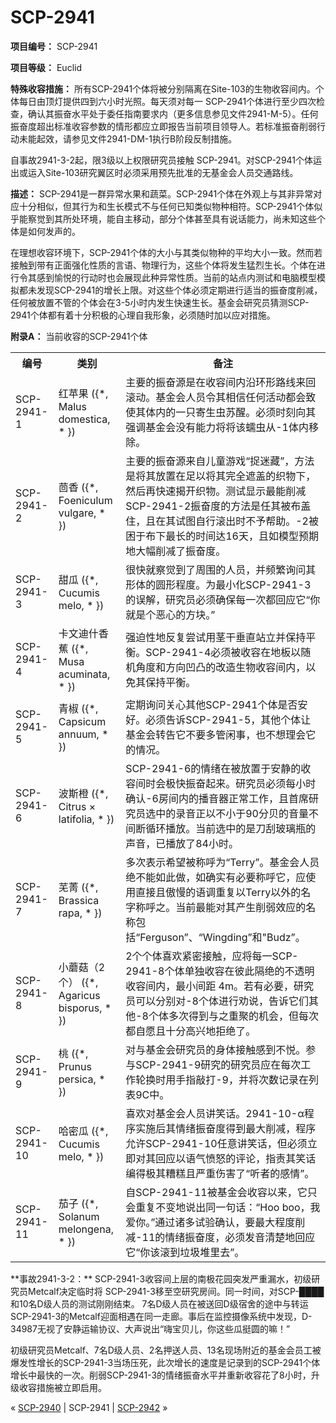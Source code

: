 # SCP-2941
                        


**项目编号：** SCP-2941

**项目等级：** Euclid

**特殊收容措施：** 所有SCP-2941个体将被分别隔离在Site-103的生物收容间内。个体每日由顶灯提供四到六小时光照。每天须对每一 SCP-2941个体进行至少四次检查，确认其振奋水平处于委任指南要求内（更多信息参见文件2941-M-5）。任何振奋度超出标准收容参数的情形都应立即报告当前项目领导人。若标准振奋削弱行动未能起效，请参见文件2941-DM-1执行B阶段反制措施。

自事故2941-3-2起，限3级以上权限研究员接触 SCP-2941。对SCP-2941个体运出或运入Site-103研究翼区时必须采用预先批准的无基金会人员交通路线。

**描述：** SCP-2941是一群异常水果和蔬菜。SCP-2941个体在外观上与其非异常对应十分相似，但其行为和生长模式不与任何已知类似物种相符。SCP-2941个体似乎能察觉到其所处环境，能自主移动，部分个体甚至具有说话能力，尚未知这些个体是如何发声的。

在理想收容环境下，SCP-2941个体的大小与其类似物种的平均大小一致。然而若接触到带有正面强化性质的言语、物理行为，这些个体将发生猛烈生长。个体在进行令其感到愉悦的行动时也会展现此种异常性质。当前的站点内测试和电脑模型模拟都未发现SCP-2941的增长上限。对这些个体必须定期进行适当的振奋度削减，任何被放置不管的个体会在3-5小时内发生快速生长。基金会研究员猜测SCP-2941个体都有着十分积极的心理自我形象，必须随时加以应对措施。

**附录A：** 当前收容的SCP-2941个体

<table class='wiki-content-table'>
 <tr>
  <th colspan='1' rowspan='1'>&#32534;&#21495;</th>
  <th colspan='1' rowspan='1'>&#31867;&#21035;</th>
  <th colspan='1' rowspan='1'>&#22791;&#27880;</th>
 </tr>
 <tr>
  <td colspan='1' rowspan='1'>SCP-2941-1</td>
  <td colspan='1' rowspan='1'>&#32418;&#33529;&#26524;
({*, Malus domestica, * })</td>
  <td colspan='1' rowspan='1'>&#20027;&#35201;&#30340;&#25391;&#22859;&#28304;&#26159;&#22312;&#25910;&#23481;&#38388;&#20869;&#27839;&#29615;&#24418;&#36335;&#32447;&#26469;&#22238;&#28378;&#21160;&#12290;&#22522;&#37329;&#20250;&#20154;&#21592;&#20196;&#20854;&#30456;&#20449;&#20219;&#20309;&#27963;&#21160;&#37117;&#20250;&#33268;&#20351;&#20854;&#20307;&#20869;&#30340;&#19968;&#21482;&#23492;&#29983;&#34411;&#33487;&#37266;&#12290;&#24517;&#39035;&#26102;&#21051;&#21521;&#20854;&#24378;&#35843;&#22522;&#37329;&#20250;&#27809;&#26377;&#33021;&#21147;&#23558;&#23558;&#35813;&#34837;&#34411;&#20174;-1&#20307;&#20869;&#31227;&#38500;&#12290;</td>
 </tr>
 <tr>
  <td colspan='1' rowspan='1'>SCP-2941-2</td>
  <td colspan='1' rowspan='1'>&#33588;&#39321;
({*, Foeniculum vulgare, * })</td>
  <td colspan='1' rowspan='1'>&#20027;&#35201;&#30340;&#25391;&#22859;&#28304;&#26469;&#33258;&#20799;&#31461;&#28216;&#25103;&#8220;&#25417;&#36855;&#34255;&#8221;&#65292;&#26041;&#27861;&#26159;&#23558;&#20854;&#25918;&#32622;&#22312;&#36275;&#20197;&#23558;&#20854;&#23436;&#20840;&#36974;&#30422;&#30340;&#32455;&#29289;&#19979;&#65292;&#28982;&#21518;&#20877;&#24555;&#36895;&#25581;&#24320;&#32455;&#29289;&#12290;&#27979;&#35797;&#26174;&#31034;&#26368;&#33021;&#21066;&#20943;SCP-2941-2&#25391;&#22859;&#24230;&#30340;&#26041;&#27861;&#26159;&#20219;&#20854;&#34987;&#24067;&#30422;&#20303;&#65292;&#19988;&#22312;&#20854;&#35797;&#22270;&#33258;&#34892;&#28378;&#20986;&#26102;&#19981;&#20104;&#24110;&#21161;&#12290;-2&#34987;&#22256;&#20110;&#24067;&#19979;&#26368;&#38271;&#30340;&#26102;&#38388;&#36798;16&#22825;&#65292;&#19988;&#22914;&#27169;&#22411;&#39044;&#26399;&#22320;&#22823;&#24133;&#21066;&#20943;&#20102;&#25391;&#22859;&#24230;&#12290;</td>
 </tr>
 <tr>
  <td colspan='1' rowspan='1'>SCP-2941-3</td>
  <td colspan='1' rowspan='1'>&#29980;&#29916;
({*, Cucumis melo, * })</td>
  <td colspan='1' rowspan='1'>&#24456;&#24555;&#23601;&#23519;&#35273;&#21040;&#20102;&#21608;&#22260;&#30340;&#20154;&#21592;&#65292;&#24182;&#39057;&#32321;&#35810;&#38382;&#20854;&#24418;&#20307;&#30340;&#22278;&#24418;&#31243;&#24230;&#12290;&#20026;&#26368;&#23567;&#21270;SCP-2941-3&#30340;&#35823;&#35299;&#65292;&#30740;&#31350;&#21592;&#24517;&#39035;&#30830;&#20445;&#27599;&#19968;&#27425;&#37117;&#22238;&#24212;&#23427;&#8220;&#20320;&#23601;&#26159;&#20010;&#24694;&#24515;&#30340;&#26041;&#22359;&#12290;&#8221;</td>
 </tr>
 <tr>
  <td colspan='1' rowspan='1'>SCP-2941-4</td>
  <td colspan='1' rowspan='1'>&#21345;&#25991;&#36842;&#20160;&#39321;&#34121;
({*, Musa acuminata, * })</td>
  <td colspan='1' rowspan='1'>&#24378;&#36843;&#24615;&#22320;&#21453;&#22797;&#23581;&#35797;&#29992;&#33550;&#24178;&#22402;&#30452;&#31449;&#31435;&#24182;&#20445;&#25345;&#24179;&#34913;&#12290;SCP-2941-4&#24517;&#39035;&#34987;&#25910;&#23481;&#22312;&#22320;&#26495;&#20197;&#38543;&#26426;&#35282;&#24230;&#21644;&#26041;&#21521;&#20985;&#20984;&#30340;&#25913;&#36896;&#29983;&#29289;&#25910;&#23481;&#38388;&#20869;&#65292;&#20197;&#20813;&#20854;&#20445;&#25345;&#24179;&#34913;&#12290;</td>
 </tr>
 <tr>
  <td colspan='1' rowspan='1'>SCP-2941-5</td>
  <td colspan='1' rowspan='1'>&#38738;&#26898;
({*, Capsicum annuum, * })</td>
  <td colspan='1' rowspan='1'>&#23450;&#26399;&#35810;&#38382;&#20851;&#24515;&#20854;&#20182;SCP-2941&#20010;&#20307;&#26159;&#21542;&#23433;&#22909;&#12290;&#24517;&#39035;&#21578;&#35785;SCP-2941-5&#65292;&#20854;&#20182;&#20010;&#20307;&#35753;&#22522;&#37329;&#20250;&#36716;&#21578;&#23427;&#19981;&#35201;&#22810;&#31649;&#38386;&#20107;&#65292;&#20063;&#19981;&#24819;&#29702;&#20250;&#23427;&#30340;&#24773;&#20917;&#12290;</td>
 </tr>
 <tr>
  <td colspan='1' rowspan='1'>SCP-2941-6</td>
  <td colspan='1' rowspan='1'>&#27874;&#26031;&#27225;
({*, Citrus &#215; latifolia, * })</td>
  <td colspan='1' rowspan='1'>SCP-2941-6&#30340;&#24773;&#32490;&#22312;&#34987;&#25918;&#32622;&#20110;&#23433;&#38745;&#30340;&#25910;&#23481;&#38388;&#26102;&#20250;&#26497;&#24555;&#25391;&#22859;&#36215;&#26469;&#12290;&#30740;&#31350;&#21592;&#24517;&#39035;&#27599;&#23567;&#26102;&#30830;&#35748;-6&#25151;&#38388;&#20869;&#30340;&#25773;&#38899;&#22120;&#27491;&#24120;&#24037;&#20316;&#65292;&#19988;&#39318;&#24109;&#30740;&#31350;&#21592;&#36873;&#20013;&#30340;&#24405;&#38899;&#27491;&#20197;&#19981;&#23567;&#20110;90&#20998;&#36125;&#30340;&#38899;&#37327;&#19981;&#38388;&#26029;&#24490;&#29615;&#25773;&#25918;&#12290;&#24403;&#21069;&#36873;&#20013;&#30340;&#26159;&#20992;&#21038;&#29627;&#29827;&#29942;&#30340;&#22768;&#38899;&#65292;&#24050;&#25773;&#25918;&#20102;84&#23567;&#26102;&#12290;</td>
 </tr>
 <tr>
  <td colspan='1' rowspan='1'>SCP-2941-7</td>
  <td colspan='1' rowspan='1'>&#33436;&#33729;
({*, Brassica rapa, * })</td>
  <td colspan='1' rowspan='1'>&#22810;&#27425;&#34920;&#31034;&#24076;&#26395;&#34987;&#31216;&#21628;&#20026;&#8220;Terry&#8221;&#12290;&#22522;&#37329;&#20250;&#20154;&#21592;&#32477;&#19981;&#33021;&#22914;&#27492;&#20570;&#65292;&#22914;&#30830;&#23454;&#26377;&#24517;&#35201;&#31216;&#21628;&#23427;&#65292;&#24212;&#20351;&#29992;&#30452;&#25509;&#19988;&#20658;&#24930;&#30340;&#35821;&#35843;&#37325;&#22797;&#20197;Terry&#20197;&#22806;&#30340;&#21517;&#23383;&#31216;&#21628;&#20043;&#12290;&#24403;&#21069;&#26368;&#33021;&#23545;&#20854;&#20135;&#29983;&#21066;&#24369;&#25928;&#24212;&#30340;&#21517;&#31216;&#21253;&#25324;&#8220;Ferguson&#8221;&#12289;&#8220;Wingding&#8221;&#21644;&quot;Budz&#8221;&#12290;</td>
 </tr>
 <tr>
  <td colspan='1' rowspan='1'>SCP-2941-8</td>
  <td colspan='1' rowspan='1'>&#23567;&#34321;&#33735;&#65288;2&#20010;&#65289;
({*, Agaricus bisporus, * })</td>
  <td colspan='1' rowspan='1'>2&#20010;&#20010;&#20307;&#21916;&#27426;&#32039;&#23494;&#25509;&#35302;&#65292;&#24212;&#23558;&#27599;&#19968;SCP-2941-8&#20010;&#20307;&#21333;&#29420;&#25910;&#23481;&#22312;&#24444;&#27492;&#38548;&#32477;&#30340;&#19981;&#36879;&#26126;&#25910;&#23481;&#38388;&#20869;&#65292;&#26368;&#23567;&#38388;&#36317; 4m&#12290;&#33509;&#26377;&#24517;&#35201;&#65292;&#30740;&#31350;&#21592;&#21487;&#20197;&#20998;&#21035;&#23545;-8&#20010;&#20307;&#36827;&#34892;&#21149;&#35828;&#65292;&#21578;&#35785;&#23427;&#20204;&#20854;&#20182;-8&#20010;&#20307;&#22810;&#27425;&#24471;&#21040;&#19982;&#20043;&#37325;&#32858;&#30340;&#26426;&#20250;&#65292;&#20294;&#27599;&#27425;&#37117;&#33258;&#24895;&#19988;&#21313;&#20998;&#39640;&#20852;&#22320;&#25298;&#32477;&#20102;&#12290;</td>
 </tr>
 <tr>
  <td colspan='1' rowspan='1'>SCP-2941-9</td>
  <td colspan='1' rowspan='1'>&#26691;
({*, Prunus persica, * })</td>
  <td colspan='1' rowspan='1'>&#23545;&#19982;&#22522;&#37329;&#20250;&#30740;&#31350;&#21592;&#30340;&#36523;&#20307;&#25509;&#35302;&#24863;&#21040;&#19981;&#24742;&#12290;&#21442;&#19982;SCP-2941-9&#30740;&#31350;&#30340;&#30740;&#31350;&#21592;&#24212;&#22312;&#27599;&#27425;&#24037;&#20316;&#36718;&#25442;&#26102;&#29992;&#25163;&#25351;&#25970;&#25171;-9&#65292;&#24182;&#23558;&#27425;&#25968;&#35760;&#24405;&#22312;&#21015;&#34920;9C&#20013;&#12290;</td>
 </tr>
 <tr>
  <td colspan='1' rowspan='1'>SCP-2941-10</td>
  <td colspan='1' rowspan='1'>&#21704;&#23494;&#29916;
({*, Cucumis melo, * })</td>
  <td colspan='1' rowspan='1'>&#21916;&#27426;&#23545;&#22522;&#37329;&#20250;&#20154;&#21592;&#35762;&#31505;&#35805;&#12290;2941-10-&#945;&#31243;&#24207;&#23454;&#26045;&#21518;&#20854;&#24773;&#32490;&#25391;&#22859;&#24230;&#24471;&#21040;&#26368;&#22823;&#21066;&#20943;&#65292;&#31243;&#24207;&#20801;&#35768;SCP-2941-10&#20219;&#24847;&#35762;&#31505;&#35805;&#65292;&#20294;&#24517;&#39035;&#31435;&#21363;&#23545;&#20854;&#22238;&#24212;&#20197;&#35821;&#27668;&#24868;&#24594;&#30340;&#35780;&#35770;&#65292;&#25351;&#36131;&#20854;&#31505;&#35805;&#32534;&#24471;&#26497;&#20854;&#31967;&#31957;&#19988;&#20005;&#37325;&#20260;&#23475;&#20102;&#8220;&#21548;&#32773;&#30340;&#24863;&#24773;&#8221;&#12290;</td>
 </tr>
 <tr>
  <td colspan='1' rowspan='1'>SCP-2941-11</td>
  <td colspan='1' rowspan='1'>&#33540;&#23376;
({*, Solanum melongena, * })</td>
  <td colspan='1' rowspan='1'>&#33258;SCP-2941-11&#34987;&#22522;&#37329;&#20250;&#25910;&#23481;&#20197;&#26469;&#65292;&#23427;&#21482;&#20250;&#37325;&#22797;&#19981;&#21464;&#22320;&#35828;&#20986;&#21516;&#19968;&#21477;&#35805;&#65306;&#8220;Hoo boo&#65292;&#25105;&#29233;&#20320;&#12290;&#8221;&#36890;&#36807;&#35832;&#22810;&#35797;&#39564;&#30830;&#35748;&#65292;&#35201;&#26368;&#22823;&#31243;&#24230;&#21066;&#20943;-11&#30340;&#24773;&#32490;&#25391;&#22859;&#24230;&#65292;&#24517;&#39035;&#21457;&#38899;&#28165;&#26970;&#22320;&#22238;&#24212;&#23427;&#8220;&#20320;&#35813;&#28378;&#21040;&#22403;&#22334;&#22534;&#37324;&#21435;&#8221;&#12290;</td>
 </tr>
</table>
**事故2941-3-2：** SCP-2941-3收容间上层的南极花园突发严重漏水，初级研究员Metcalf决定临时将 SCP-2941-3移至空研究房间。同一时间，对SCP-████和10名D级人员的测试刚刚结束。 7名D级人员在被送回D级宿舍的途中与转运SCP-2941-3的Metcalf迎面相遇在同一走廊。事后在监控摄像系统中发现，D-34987无视了安静运输协议、大声说出“嗨宝贝儿，你这些瓜挺圆的嘛！”

初级研究员Metcalf、7名D级人员、2名押送人员、13名现场附近的基金会员工被爆发性增长的SCP-2941-3当场压死，此次增长的速度是记录到的SCP-2941个体增长中最快的一次。削弱SCP-2941-3的情绪振奋水平并重新收容花了8小时，升级收容措施被立即启用。



« [SCP-2940](/scp-2940) | SCP-2941 | <a shape='rect' class='newpage' href='/scp-2942'>SCP-2942</a> »





                    